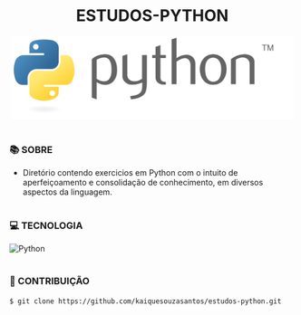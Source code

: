 <h1 align=center>ESTUDOS-PYTHON</h1>

<p align="center">
  <img src="python.svg" width="500">
</p>

#
### 📚 SOBRE

- Diretório contendo exercicios em Python com o intuito de aperfeiçoamento e consolidação de conhecimento, em diversos aspectos da linguagem.

#
### 💻 TECNOLOGIA
![Python](https://img.shields.io/badge/-python-0D1117?style=for-the-badge&logo=python&logoColor=1572B6&labelColor=0D1117)&nbsp;

#
### 🔗 CONTRIBUIÇÃO

```
$ git clone https://github.com/kaiquesouzasantos/estudos-python.git 
```

